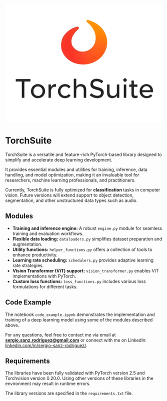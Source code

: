 ![images/logo_tochsuite_1_resized_1.jpg](https://github.com/sergio-sanz-rodriguez/TorchSuite/blob/094b50fd5107a6b2213e8f40f5c4780dc19e65f2/images/logo_tochsuite_1_resized_1.jpg)

# TorchSuite 
TorchSuite is a versatile and feature-rich PyTorch-based library designed to simplify and accelerate deep learning development.  

It provides essential modules and utilities for training, inference, data handling, and model optimization, making it an invaluable tool for researchers, machine learning professionals, and practitioners.  

Currently, TorchSuite is fully optimized for **classification** tasks in computer vision. Future versions will extend support to object detection, segmentation, and other unstructured data types such as audio.  

## Modules  

- **Training and inference engine:** A robust `engine.py` module for seamless training and evaluation workflows.  
- **Flexible data loading:** `dataloaders.py` simplifies dataset preparation and augmentation.  
- **Utility functions:** `helper_functions.py` offers a collection of tools to enhance productivity.  
- **Learning rate scheduling:** `schedulers.py` provides adaptive learning rate strategies.  
- **Vision Transformer (ViT) support:** `vision_transformer.py` enables ViT implementations with PyTorch.  
- **Custom loss functions:** `loss_functions.py` includes various loss formulations for different tasks.  

## Code Example  
The notebook `code_example.ipynb` demonstrates the implementation and training of a deep learning model using some of the modules described above.  

For any questions, feel free to contact me via email at **sergio.sanz.rodriguez@gmail.com** or connect with me on LinkedIn: [linkedin.com/in/sergio-sanz-rodriguez/](https://www.linkedin.com/in/sergio-sanz-rodriguez/).  

## Requirements

The libraries have been fully validated with PyTorch version 2.5 and Torchvision version 0.20.0. Using other versions of these libraries in the environment may result in runtime errors.

The library versions are specified in the `requirements.txt` file.

